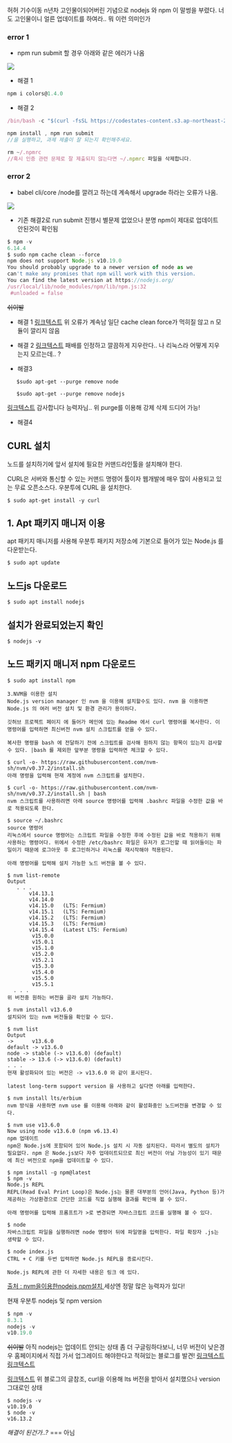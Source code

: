 허허 기수이동 n년차
고인물이되어버린 기념으로
nodejs 와 npm 이 말썽을 부렸다.
너도 고인물이니 얼른 업데이트를 하여라.. 뭐 이런 의미인가

### error 1

- npm run submit 할 경우 아래와 같은 에러가 나옴

![](https://images.velog.io/images/ww3ysq/post/d8b1f542-d981-494b-8542-5b9b903f622d/2022-01-10______________2.png)

- 해결 1

```jsx
npm i colors@1.4.0
```

- 해결 2

```jsx
/bin/bash -c "$(curl -fsSL https://codestates-content.s3.ap-northeast-2.amazonaws.com/npm-registry/registry.sh)"

npm install , npm run submit
//을 실행하고, 과제 제출이 잘 되는지 확인해주세요.

rm ~/.npmrc
//혹시 인증 관련 문제로 잘 제출되지 않는다면 ~/.npmrc 파일을 삭제합니다.
```

### error 2

- babel cli/core /node를 깔려고 하는데 계속해서 upgrade 하라는 오류가 나옴.

![](https://images.velog.io/images/ww3ysq/post/8420500e-79cc-45b1-a47e-6ee5ea614e7f/image.png)

- 기존 해결2로 run submit 진행시 별문제 없었으나 분명 npm이 제대로 업데이트 안된것이 확인됨

```jsx
$ npm -v
6.14.4
$ sudo npm cache clean --force
npm does not support Node.js v10.19.0
You should probably upgrade to a newer version of node as we
can't make any promises that npm will work with this version.
You can find the latest version at https://nodejs.org/
/usr/local/lib/node_modules/npm/lib/npm.js:32
 #unloaded = false
```

~~쉬이발~~

- 해결 1
  [링크텍스트](https://kimce.tistory.com/11)
  위 오류가 계속남
  일단 cache clean force가 먹히질 않고
  n 모듈이 깔리지 않음

- 해결 2
  [링크텍스트](https://monee1001.tistory.com/36)
  패배를 인정하고 깔끔하게 지우란다..
  나 리눅스라 어떻게 지우는지 모르는데.. ?
- 해결3

```
   $sudo apt-get --purge remove node

   $sudo apt-get --purge remove nodejs
```

[링크텍스트](https://wrjeoung.tistory.com/30)
감사합니다 능력자님..
위 purge를 이용해 강제 삭제 드디어 가능!

- 해결4

## CURL 설치

노드를 설치하기에 앞서 설치에 필요한 커맨드라인툴을 설치해야 한다.

CURL은 서버와 통신할 수 있는 커맨드 명령어 툴이자 웹개발에 매우 많이 사용되고 있는 무료 오픈소스다. 우분투에 CURL 을 설치한다.

```
$ sudo apt-get install -y curl
```

## 1. Apt 패키지 매니저 이용

apt 패키지 매니저를 사용해 우분투 패키지 저장소에 기본으로 들어가 있는 Node.js 를 다운받는다.

```
$ sudo apt update
```

## 노드js 다운로드

```
$ sudo apt install nodejs
```

## 설치가 완료되었는지 확인

```
$ nodejs -v
```

## 노드 패키지 매니저 npm 다운로드

```
$ sudo apt install npm
```

```
3.NVM을 이용한 설치
Node.js version manager 인 nvm 을 이용해 설치할수도 있다. nvm 을 이용하면 Node.js 의 여러 버전 설치 및 환경 관리가 용이하다.

깃허브 프로젝트 페이지 에 들어가 메인에 있는 Readme 에서 curl 명령어를 복사한다. 이 명령어를 입력하면 최신버전 nvm 설치 스크립트를 얻을 수 있다.

복사한 명령을 bash 에 전달하기 전에 스크립트를 검사해 원하지 않는 항목이 있는지 검사할 수 있다. |bash 를 제외한 앞부분 명령을 입력하면 체크할 수 있다.

$ curl -o- https://raw.githubusercontent.com/nvm-sh/nvm/v0.37.2/install.sh
아래 명령을 입력해 현재 계정에 nvm 스크립트를 설치한다.

$ curl -o- https://raw.githubusercontent.com/nvm-sh/nvm/v0.37.2/install.sh | bash
nvm 스크립트를 사용하려면 아래 source 명령어를 입력해 .bashrc 파일을 수정한 값을 바로 적용되도록 한다.

$ source ~/.bashrc
source 명령어
리눅스에서 source 명령어는 스크립트 파일을 수정한 후에 수정된 값을 바로 적용하기 위해 사용하는 명령어다. 위에서 수정한 /etc/bashrc 파일은 유저가 로그인할 때 읽어들이는 파일이기 때문에 로그아웃 후 로그인하거나 리눅스를 재시작해야 적용된다.

아래 명령어를 입력해 설치 가능한 노드 버전을 볼 수 있다.

$ nvm list-remote
Output
   . . .
       v14.13.1
       v14.14.0
       v14.15.0   (LTS: Fermium)
       v14.15.1   (LTS: Fermium)
       v14.15.2   (LTS: Fermium)
       v14.15.3   (LTS: Fermium)
       v14.15.4   (Latest LTS: Fermium)
        v15.0.0
        v15.0.1
        v15.1.0
        v15.2.0
        v15.2.1
        v15.3.0
        v15.4.0
        v15.5.0
        v15.5.1
  . . .
위 버전중 원하는 버전을 골라 설치 가능하다.

$ nvm install v13.6.0
설치되어 있는 nvm 버전들을 확인할 수 있다.

$ nvm list
Output
->      v13.6.0
default -> v13.6.0
node -> stable (-> v13.6.0) (default)
stable -> 13.6 (-> v13.6.0) (default)
. . .
현재 활성화되어 있는 버전은 -> v13.6.0 와 같이 표시된다.

latest long-term support version 을 사용하고 싶다면 아래를 입력한다.

$ nvm install lts/erbium
nvm 방식을 사용하면 nvm use 를 이용해 아래와 같이 활성화중인 노드버전을 변경할 수 있다.

$ nvm use v13.6.0
Now using node v13.6.0 (npm v6.13.4)
npm 업데이트
npm은 Node.js에 포함되어 있어 Node.js 설치 시 자동 설치된다. 따라서 별도의 설치가 필요없다. npm 은 Node.js보다 자주 업데이트되므로 최신 버전이 아닐 가능성이 있기 때문에 최신 버전으로 npm을 업데이트할 수 있다.

$ npm install -g npm@latest
$ npm -v
Node.js REPL
REPL(Read Eval Print Loop)은 Node.js는 물론 대부분의 언어(Java, Python 등)가 제공하는 가상환경으로 간단한 코드를 직접 실행해 결과를 확인해 볼 수 있다.

아래 명령어를 입력해 프롬프트가 >로 변경되면 자바스크립트 코드를 실행해 볼 수 있다.

$ node
자바스크립트 파일을 실행하려면 node 명령어 뒤에 파일명을 입력한다. 파일 확장자 .js는 생략할 수 있다.

$ node index.js
CTRL + C 키를 두번 입력하면 Node.js REPL을 종료시킨다.

Node.js REPL에 관한 더 자세한 내용은 링크 에 있다.
```

[출처 : nvm을이용한nodejs,npm설치
](https://velog.io/@ywoosang/Node.js-%EC%84%A4%EC%B9%98)
세상엔 정말 많은 능력자가 있다!

현재 우분투 nodejs 및 npm version

```jsx
$ npm -v
8.3.1
nodejs -v
v10.19.0
```

~~쉬이발~~
아직 nodejs는 업데이트 안되는 상태
좀 더 구글링하다보니, 너무 버전이 낮은경우 홈페이지에서 직접 가서 업그레이드 해야한다고 적혀있는 블로그를 발견!
[링크텍스트](https://bny64.github.io/2020/12/14/update-latest-nodeversion/)
[링크텍스트](https://nhj12311.tistory.com/189)

[링크텍스트](https://github.com/nodesource/distributions#deb)
위 블로그의 글참조, curl을 이용해 lts 버전을 받아서 설치했으나 version 그대로인 상태

```
$ nodejs -v
v10.19.0
$ node -v
v16.13.2
```

_해결이 된건가..?_ === 아님
